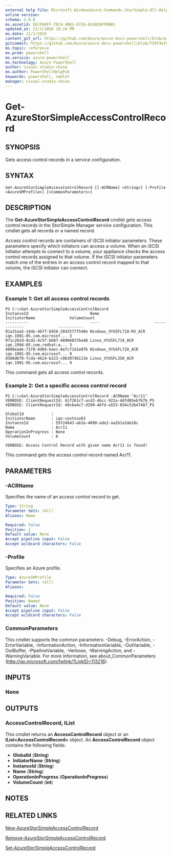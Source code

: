```yaml
---
external help file: Microsoft.WindowsAzure.Commands.StorSimple.dll-Help.xml
online version: 
schema: 2.0.0
ms.assetid: EECFB4FF-7DC4-4B82-8726-A24020FF0B81
updated_at: 11/1/2016 10:24 PM
ms.date: 11/1/2016
content_git_url: https://github.com/Azure/azure-docs-powershell/blob/master/azureps-cmdlets-docs/ServiceManagement/Azure.StorSimple/v1.6.1/Get-AzureStorSimpleAccessControlRecord.md
gitcommit: https://github.com/Azure/azure-docs-powershell/blob/f59f3ef60bc592383812213e69fd77ba950759ed/azureps-cmdlets-docs/ServiceManagement/Azure.StorSimple/v1.6.1/Get-AzureStorSimpleAccessControlRecord.md
ms.topic: reference
ms.prod: powershell
ms.service: azure-powershell
ms.technology: Azure PowerShell
author: visual-studio-china
ms.author: PowerShellHelpPub
keywords: powershell, cmdlet
manager: visual-studio-china
---
```


# Get-AzureStorSimpleAccessControlRecord

## SYNOPSIS
Gets access control records in a service configuration.

## SYNTAX

```
Get-AzureStorSimpleAccessControlRecord [[-ACRName] <String>] [-Profile <AzureSMProfile>] [<CommonParameters>]
```

## DESCRIPTION
The **Get-AzureStorSimpleAccessControlRecord** cmdlet gets access control records in the StorSimple Manager service configuration.
This cmdlet gets all records or a named record.

Access control records are containers of iSCSI initiator parameters.
These parameters specify which initiators can access a volume.
When an iSCSI initiator attempts to connect to a volume, your appliance checks the access control records assigned to that volume.
If the iSCSI initiator parameters match one of the entries in an access control record mapped to that volume, the iSCSI initiator can connect.

## EXAMPLES

### Example 1: Get all access control records
```
PS C:\>Get-AzureStorSimpleAccessControlRecord
InstanceId                           Name                        InitiatorName               VolumeCount
----------                           ----                        -------------               -----------
01a31aa5-14de-4b77-b926-2842577f540e Windows_XYUSFL718-RV_ACR    iqn.1991-05.com.microsof... 3
071c282d-0cd2-4c5f-b687-48966037ba48 Linux_XYUSFL719_ACR         iqn.1994-05.com.redhat:a... 3
4600eade-71f8-4d04-baec-0e7cf1d1e8fb Windows_XYUSFL720_ACR       iqn.1991-05.com.microsof... 9
d508d6f0-fcda-4624-b223-c0b307d6113e Linux_XYUSFL350_ACR         iqn.1991-05.com.microsof... 9
```

This command gets all access control records.

### Example 2: Get a specific access control record
```
PS C:\>Get-AzureStorSimpleAccessControlRecord -ACRName "Acr11"
VERBOSE: ClientRequestId: 61f261c7-acd3-4bcc-922a-ddfd85eb767b_PS
VERBOSE: ClientRequestId: 49c6a4c7-d299-46fd-a553-034c52b47487_PS

GlobalId            : 
InitiatorName       : iqn-contoso63
InstanceId          : 55f24643-ab3a-4098-ade2-aa2b1a3ab18c
Name                : Acr11
OperationInProgress : None
VolumeCount         : 6

VERBOSE: Access Control Record with given name Acr11 is found!
```

This command gets the access control record named Acr11.

## PARAMETERS

### -ACRName
Specifies the name of an access control record to get.

```yaml
Type: String
Parameter Sets: (All)
Aliases: Name

Required: False
Position: 1
Default value: None
Accept pipeline input: False
Accept wildcard characters: False
```

### -Profile
Specifies an Azure profile.

```yaml
Type: AzureSMProfile
Parameter Sets: (All)
Aliases: 

Required: False
Position: Named
Default value: None
Accept pipeline input: False
Accept wildcard characters: False
```

### CommonParameters
This cmdlet supports the common parameters: -Debug, -ErrorAction, -ErrorVariable, -InformationAction, -InformationVariable, -OutVariable, -OutBuffer, -PipelineVariable, -Verbose, -WarningAction, and -WarningVariable. For more information, see about_CommonParameters (http://go.microsoft.com/fwlink/?LinkID=113216).

## INPUTS

### None

## OUTPUTS

### AccessControlRecord, IList<AccessControlRecord>
This cmdlet returns an **AccessControlRecord** object or an **IList\<AccessControlRecord\>** object.
An **AccessControlRecord** object contains the following fields: 

- **GlobalId** (**String**) 
- **InitiatorName** (**String**) 
- **InstanceId** (**String**) 
- **Name** (**String**) 
- **OperationInProgress** (**OperationInProgress**) 
- **VolumeCount** (**int**)

## NOTES

## RELATED LINKS

[New-AzureStorSimpleAccessControlRecord](xref:ServiceManagement/Azure.StorSimple/v1.6.1/New-AzureStorSimpleAccessControlRecord.md)

[Remove-AzureStorSimpleAccessControlRecord](xref:ServiceManagement/Azure.StorSimple/v1.6.1/Remove-AzureStorSimpleAccessControlRecord.md)

[Set-AzureStorSimpleAccessControlRecord](xref:ServiceManagement/Azure.StorSimple/v1.6.1/Set-AzureStorSimpleAccessControlRecord.md)



